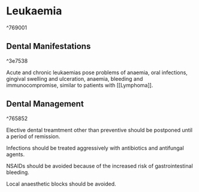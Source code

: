 # Leukaemia

^769001

## Dental Manifestations

^3e7538

Acute and chronic leukaemias pose problems of anaemia, oral infections, gingival swelling and ulceration, anaemia, bleeding and immunocompromise, similar to patients with [[Lymphoma]].

## Dental Management

^765852

Elective dental treamtment other than preventive should be postponed until a period of remission.

Infections should be treated aggressively with antibiotics and antifungal agents.

NSAIDs should be avoided because of the increased risk of gastrointestinal bleeding.

Local anaesthetic blocks should be avoided.